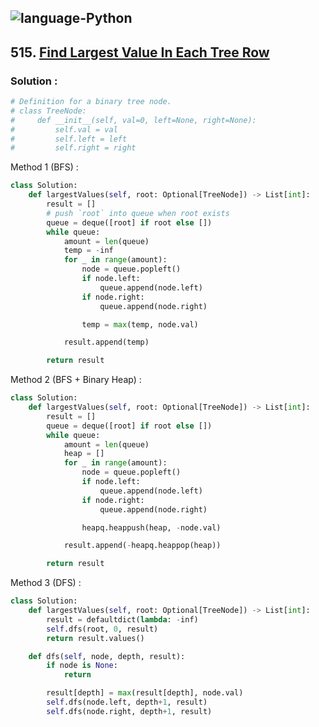 ![language-Python](https://img.shields.io/badge/Python-ffd43b?style=for-the-badge&logo=PYTHON)
---

## 515. [Find Largest Value In Each Tree Row](https://leetcode.com/problems/find-largest-value-in-each-tree-row)

### Solution :

```python
# Definition for a binary tree node.
# class TreeNode:
#     def __init__(self, val=0, left=None, right=None):
#         self.val = val
#         self.left = left
#         self.right = right
```

Method 1 (BFS) :
```python
class Solution:
    def largestValues(self, root: Optional[TreeNode]) -> List[int]:
        result = []
        # push `root` into queue when root exists
        queue = deque([root] if root else [])
        while queue:
            amount = len(queue)
            temp = -inf
            for _ in range(amount):
                node = queue.popleft()
                if node.left:
                    queue.append(node.left)
                if node.right:
                    queue.append(node.right)

                temp = max(temp, node.val)

            result.append(temp)

        return result
```

Method 2 (BFS + Binary Heap) :
```python
class Solution:
    def largestValues(self, root: Optional[TreeNode]) -> List[int]:
        result = []
        queue = deque([root] if root else [])
        while queue:
            amount = len(queue)
            heap = []
            for _ in range(amount):
                node = queue.popleft()
                if node.left:
                    queue.append(node.left)
                if node.right:
                    queue.append(node.right)

                heapq.heappush(heap, -node.val)

            result.append(-heapq.heappop(heap))

        return result
```

Method 3 (DFS) :
```python
class Solution:
    def largestValues(self, root: Optional[TreeNode]) -> List[int]:
        result = defaultdict(lambda: -inf)
        self.dfs(root, 0, result)
        return result.values()

    def dfs(self, node, depth, result):
        if node is None:
            return

        result[depth] = max(result[depth], node.val)
        self.dfs(node.left, depth+1, result)
        self.dfs(node.right, depth+1, result)
```
